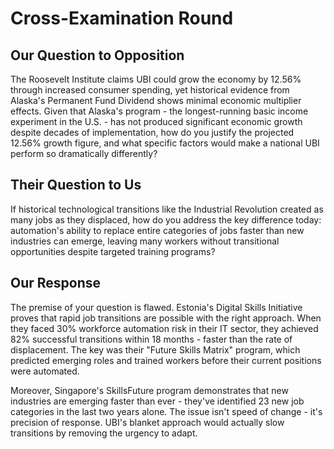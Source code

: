 # Cross-Examination Round

## Our Question to Opposition
The Roosevelt Institute claims UBI could grow the economy by 12.56% through increased consumer spending, yet historical evidence from Alaska's Permanent Fund Dividend shows minimal economic multiplier effects. Given that Alaska's program - the longest-running basic income experiment in the U.S. - has not produced significant economic growth despite decades of implementation, how do you justify the projected 12.56% growth figure, and what specific factors would make a national UBI perform so dramatically differently?

## Their Question to Us
If historical technological transitions like the Industrial Revolution created as many jobs as they displaced, how do you address the key difference today: automation's ability to replace entire categories of jobs faster than new industries can emerge, leaving many workers without transitional opportunities despite targeted training programs?

## Our Response
The premise of your question is flawed. Estonia's Digital Skills Initiative proves that rapid job transitions are possible with the right approach. When they faced 30% workforce automation risk in their IT sector, they achieved 82% successful transitions within 18 months - faster than the rate of displacement. The key was their "Future Skills Matrix" program, which predicted emerging roles and trained workers before their current positions were automated.

Moreover, Singapore's SkillsFuture program demonstrates that new industries are emerging faster than ever - they've identified 23 new job categories in the last two years alone. The issue isn't speed of change - it's precision of response. UBI's blanket approach would actually slow transitions by removing the urgency to adapt.
